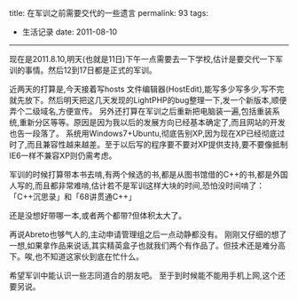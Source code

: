 title: 在军训之前需要交代的一些遗言
permalink: 93
tags:
  - 生活记录
date: 2011-08-10
---

现在是2011.8.10,明天(也就是11日)下午一点需要去一下学校,估计是要交代一下军训的事情。然后12到17日都是正式的军训。

近两天的打算是,今天接着写hosts 文件编辑器(HostEdit),能写多少写多少,写不完就先放下。然后明天把这几天发现的LightPHP的bug整理一下,发一个新版本,顺便弄个二级域名,方便宣传。
另外还打算在军训之后重新把电脑装一遍,包括重装系统,重新分区等等。原因是因为我以后的发展方向已经基本确定了,而且网站的开发也告一段落了。
系统用Windows7+Ubuntu,彻底告别XP,因为现在XP已经彻底过时了,而且兼容性越来越差。至于以后写的程序要不要对XP提供支持,要不要像抵制IE6一样不兼容XP则仍需考虑。

军训的时候打算带本书去啃,有两个候选的书,都是从图书馆借的C++的书,都是外国人写的,而且都非常难啃,估计若不是军训这样大块的时间,恐怕没时间啃了：「C++沉思录」和「68讲贯通C++」

还是没想好带哪一本,或者两个都带?但体积太大了。

再说Abreto也够气人的,主动申请管理组之后一点动静都没有。
刚刚又仔细的想了一想,如果拿作品来说话,其实精英盒子也就我们两个有作品了。但技术还是难分高下。唉,也不知道这家伙到底在忙什么。

希望军训中能认识一些志同道合的朋友吧。
至于到时候能不能用手机上网,这个还要另说。

